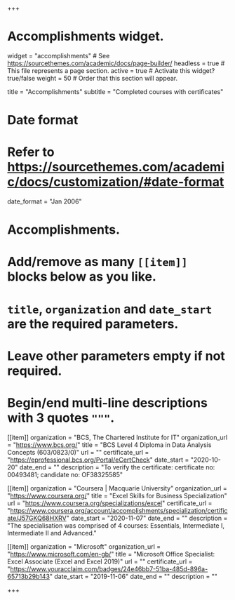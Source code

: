 +++
# Accomplishments widget.
widget = "accomplishments"  # See https://sourcethemes.com/academic/docs/page-builder/
headless = true  # This file represents a page section.
active = true  # Activate this widget? true/false
weight = 50  # Order that this section will appear.

title = "Accomplishments"
subtitle = "Completed courses with certificates"

# Date format
#   Refer to https://sourcethemes.com/academic/docs/customization/#date-format
date_format = "Jan 2006"

# Accomplishments.
#   Add/remove as many `[[item]]` blocks below as you like.
#   `title`, `organization` and `date_start` are the required parameters.
#   Leave other parameters empty if not required.
#   Begin/end multi-line descriptions with 3 quotes `"""`.

[[item]]
  organization = "BCS, The Chartered Institute for IT"
  organization_url = "https://www.bcs.org/"
  title = "BCS Level 4 Diploma in Data Analysis Concepts (603/0823/0)"
  url = ""
  certificate_url = "https://eprofessional.bcs.org/Portal/eCertCheck"
  date_start = "2020-10-20"
  date_end = ""
  description = "To verify the certificate: certificate no: 00493481; candidate no: OF38325585"

[[item]]
  organization = "Coursera | Macquarie University"
  organization_url = "https://www.coursera.org/"
  title = "Excel Skills for Business Specialization"
  url = "https://www.coursera.org/specializations/excel"
  certificate_url = "https://www.coursera.org/account/accomplishments/specialization/certificate/J57GKQ68HXRV"
  date_start = "2020-11-07"
  date_end = ""
  description = "The specialisation was comprised of 4 courses: Essentials, Intermediate I, Intermediate II and Advanced."
  
[[item]]
  organization = "Microsoft"
  organization_url = "https://www.microsoft.com/en-gb/"
  title = "Microsoft Office Specialist: Excel Associate (Excel and Excel 2019)"
  url = ""
  certificate_url = "https://www.youracclaim.com/badges/24e46bb7-51ba-485d-896a-65713b29b143"
  date_start = "2019-11-06"
  date_end = ""
  description = ""

+++
